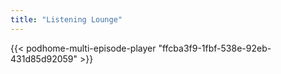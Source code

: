 ```yaml
---
title: "Listening Lounge"
---
```

{{< podhome-multi-episode-player "ffcba3f9-1fbf-538e-92eb-431d85d92059" >}}
